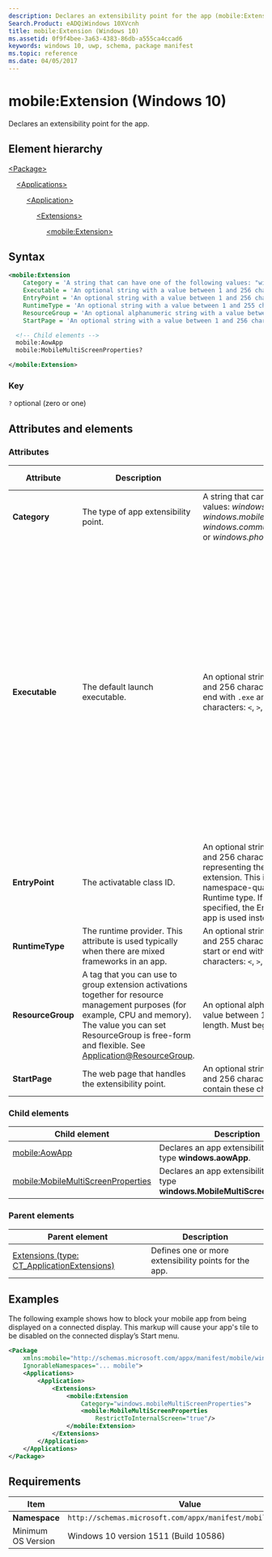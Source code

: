 ```yaml
---
description: Declares an extensibility point for the app (mobile:Extension).
Search.Product: eADQiWindows 10XVcnh
title: mobile:Extension (Windows 10)
ms.assetid: 0f9f4bee-3a63-4383-86db-a555ca4ccad6
keywords: windows 10, uwp, schema, package manifest
ms.topic: reference
ms.date: 04/05/2017
---
```


# mobile:Extension (Windows 10)

Declares an extensibility point for the app.

## Element hierarchy

[\<Package\>](element-package.md)

&nbsp;&nbsp;&nbsp;&nbsp;[\<Applications\>](element-applications.md)

&nbsp;&nbsp;&nbsp;&nbsp; &nbsp;&nbsp;&nbsp;&nbsp;[\<Application\>](element-application.md)

&nbsp;&nbsp;&nbsp;&nbsp; &nbsp;&nbsp;&nbsp;&nbsp; &nbsp;&nbsp;&nbsp;&nbsp;[\<Extensions\>](element-extensions.md)

&nbsp;&nbsp;&nbsp;&nbsp; &nbsp;&nbsp;&nbsp;&nbsp; &nbsp;&nbsp;&nbsp;&nbsp; &nbsp;&nbsp;&nbsp;&nbsp;[\<mobile:Extension\>](element-mobile-extension-manual.md)

## Syntax

```xml
<mobile:Extension
    Category = 'A string that can have one of the following values: "windows.aowApp", "windows.mobileMultiScreenProperties", "windows.communicationBlockingProvider", or "windows.phoneCallOriginProvider".'
    Executable = 'An optional string with a value between 1 and 256 characters in length that must end with ".exe" and cannot contain these characters: <, >, :, ", |, ?, or *. It specifies the default executable for the extension. If not specified, the executable defined for the app is used.  If specified, the EntryPoint property is also used. If that EntryPoint property isnt specified, the EntryPoint defined for the app is used.'
    EntryPoint = 'An optional string with a value between 1 and 256 characters in length, representing the  task handling the extension. This is normally the fully namespace-qualified name of a Windows Runtime type. If EntryPoint is not specified, the EntryPoint defined for the app is used instead.'
    RuntimeType = 'An optional string with a value between 1 and 255 characters in length that cannot start or end with a period or contain these characters: <, >, :, ", /, \, |, ?, or *.'
    ResourceGroup = 'An optional alphanumeric string with a value between 1 and 255 characters in length. Must begin with a letter.'
    StartPage = 'An optional string with a value between 1 and 256 characters in length that cannot contain these characters: <, >, :, ", |, ?, or *.' >

  <!-- Child elements -->
  mobile:AowApp
  mobile:MobileMultiScreenProperties?

</mobile:Extension>
```

### Key

`?`  optional (zero or one)

## Attributes and elements

### Attributes

| Attribute | Description | Data type | Required | Default value |
|-|-|-|-|-|
| **Category** | The type of app extensibility point. | A string that can have one of the following values: *windows.aowApp*, *windows.mobileMultiScreenProperties*, *windows.communicationBlockingProvider*, or *windows.phoneCallOriginProvider*. | Yes |  |
| **Executable** | The default launch executable. | An optional string with a value between 1 and 256 characters in length that must end with `.exe` and cannot contain these characters: `<`, `>`, `:`, `"`, `|`, `?`, or `*`. It specifies the default executable for the extension. If not specified, the executable defined for the app is used.  If specified, the EntryPoint property is also used. If that EntryPoint property isnt specified, the EntryPoint defined for the app is used. | No |  |
| **EntryPoint** | The activatable class ID. | An optional string with a value between 1 and 256 characters in length, representing the  task handling the extension. This is normally the fully namespace-qualified name of a Windows Runtime type. If EntryPoint is not specified, the EntryPoint defined for the app is used instead. | No |  |
| **RuntimeType** | The runtime provider. This attribute is used typically when there are mixed frameworks in an app. | An optional string with a value between 1 and 255 characters in length that cannot start or end with a period or contain these characters: `<`, `>`, `:`, `"`, `/`, `\`, `|`, `?`, or `*`. | No |  |
| **ResourceGroup** | A tag that you can use to group extension activations together for resource management purposes (for example, CPU and memory). The value you can set ResourceGroup is free-form and flexible. See [Application@ResourceGroup](element-application.md). | An optional alphanumeric string with a value between 1 and 255 characters in length. Must begin with a letter. | No |  |
| **StartPage** | The web page that handles the extensibility point. | An optional string with a value between 1 and 256 characters in length that cannot contain these characters: `<`, `>`, `:`, `"`, `|`, `?`, or `*`. | No |  |

### Child elements

| Child element | Description |
|-|-|
| [mobile:AowApp](element-mobile-aowapp-manual.md) | Declares an app extensibility point of type **windows.aowApp**. |
| [mobile:MobileMultiScreenProperties](element-mobile-mobilemultiscreenproperties-manual.md) | Declares an app extensibility point of type **windows.MobileMultiScreenProperties**. |

### Parent elements

| Parent element | Description |
|-|-|
| [Extensions (type: CT_ApplicationExtensions)](element-1-extensions.md) | Defines one or more extensibility points for the app. |

## Examples

The following example shows how to block your mobile app from being displayed on a connected display. This markup will cause your app's tile to be disabled on the connected display’s Start menu.

```xml
<Package
    xmlns:mobile="http://schemas.microsoft.com/appx/manifest/mobile/windows10"
    IgnorableNamespaces="... mobile">
    <Applications>
        <Application>
            <Extensions>
                <mobile:Extension
                    Category="windows.mobileMultiScreenProperties">
                    <mobile:MobileMultiScreenProperties
                        RestrictToInternalScreen="true"/>
                </mobile:Extension>
            </Extensions>
        </Application>
    </Applications>
</Package>      
```

## Requirements

| Item  | Value  |
|--|--|
| **Namespace** | `http://schemas.microsoft.com/appx/manifest/mobile/windows10` |
| Minimum OS Version | Windows 10 version 1511 (Build 10586) |
